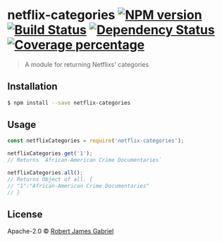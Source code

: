 # netflix-categories [![NPM version][npm-image]][npm-url] [![Build Status][travis-image]][travis-url] [![Dependency Status][daviddm-image]][daviddm-url] [![Coverage percentage][coveralls-image]][coveralls-url]
> A module for returning Netflixs&#39; categories

## Installation

```sh
$ npm install --save netflix-categories
```

## Usage

```js
const netflixCategories = require('netflix-categories');

netflixCategories.get('1');
// Returns `African-American Crime Documentaries`

netflixCategories.all();
// Returns Object of all. {
// "1":"African-American Crime Documentaries"
// }
```
## License

Apache-2.0 © [Robert James Gabriel](https://www.robertgabriel.ninja)


[npm-image]: https://badge.fury.io/js/netflix-categories.svg
[npm-url]: https://npmjs.org/package/netflix-categories
[travis-image]: https://travis-ci.org/RobertJGabriel/netflix-categories.svg?branch=master
[travis-url]: https://travis-ci.org/RobertJGabriel/netflix-categories
[daviddm-image]: https://david-dm.org/RobertJGabriel/netflix-categories.svg?theme=shields.io
[daviddm-url]: https://david-dm.org/RobertJGabriel/netflix-categories
[coveralls-image]: https://coveralls.io/repos/RobertJGabriel/netflix-categories/badge.svg
[coveralls-url]: https://coveralls.io/r/RobertJGabriel/netflix-categories
